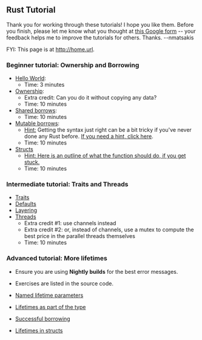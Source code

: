 ## Rust Tutorial

Thank you for working through these tutorials! I hope you like
them. Before you finish, please let me know what you thought at
[this Google form](http://goo.gl/forms/TTjkyPcF6i) -- your feedback
helps me to improve the tutorials for others. Thanks. --nmatsakis

FYI: This page is at <http://home.url>.

### Beginner tutorial: Ownership and Borrowing

- [Hello World](src/hello_world.rs):
    - Time: 3 minutes
- [Ownership](src/ownership.rs):
    - Extra credit: Can you do it without copying any data?
    - Time: 10 minutes
- [Shared borrows](src/shared-borrow.rs):
    - Time: 10 minutes
- [Mutable borrows](src/mutable-borrow.rs):
    - [Hint:](hint-mutable-borrow-1.html) Getting the syntax just right can
      be a bit tricky if you've never done any Rust
      before. [If you need a hint, click here](hint-mutable-borrow-1.html).
    - Time: 10 minutes
- [Structs](src/structs.rs)
    - [Hint: Here is an outline of what
      the function should do, if you get stuck.](hint-struct-1.html)
    - Time: 10 minutes

### Intermediate tutorial: Traits and Threads

- [Traits](src/traits.rs)
- [Defaults](src/defaults.rs)
- [Layering](src/layering.rs)
- [Threads](src/threads.rs)
    - Extra credit #1: use channels instead
    - Extra credit #2: or, instead of channels, use a mutex to compute the best price in
      the parallel threads themselves
    - Time: 10 minutes

### Advanced tutorial: More lifetimes

- Ensure you are using **Nightly builds** for the best error messages.
- Exercises are listed in the source code.

- [Named lifetime parameters](src/named_lifetime_parameters.rs)
- [Lifetimes as part of the type](src/lifetimes_as_part_of_type.rs)
- [Successful borrowing](src/successful_borrowing.rs)
- [Lifetimes in structs](src/entry.rs)

